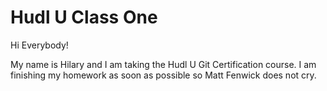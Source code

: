 # Hudl U Class One

Hi Everybody! 

My name is Hilary and I am taking the Hudl U Git Certification course. I am finishing my homework as soon as possible so Matt Fenwick does not cry. 
